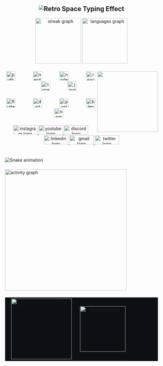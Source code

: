 <h2 align="center">
  <img src="https://readme-typing-svg.demolab.com?font=Press+Start+2P&size=30&duration=4000&pause=1000&color=4a9e8e&center=true&vCenter=true&width=900&height=140&lines=%3E%3E%3E+UMER+NOOR;%3E%3E%3E+SOFTWARE+ENGINEER;%3E%3E%3E+BREAKING+PROBLEMS;%3E%3E%3E+BEFORE+THEY+BREAK+ME;%F0%9F%A7%91%F0%9F%8F%BB%E2%80%8D%F0%9F%9A%80" alt="Retro Space Typing Effect" />
</h2>

<div align="center">

<!-- Streak Stats -->
<picture>
  <source srcset="https://streak-stats.demolab.com?user=UmerNoor-cmd&mode=daily&theme=default&hide_border=true&border_radius=10" media="(prefers-color-scheme: light)" />
  <source srcset="https://streak-stats.demolab.com?user=UmerNoor-cmd&mode=daily&theme=gotham&hide_border=true&border_radius=10" media="(prefers-color-scheme: dark)" />
  <img src="https://streak-stats.demolab.com?user=UmerNoor-cmd&mode=daily&theme=gotham&hide_border=true&border_radius=10" height="150" alt="streak graph" />
</picture>

<!-- Top Languages -->
<picture>
  <source srcset="https://github-readme-stats.vercel.app/api/top-langs?username=UmerNoor-cmd&locale=en&hide_title=true&layout=compact&card_width=320&langs_count=8&theme=default&hide_border=true" media="(prefers-color-scheme: light)" />
  <source srcset="https://github-readme-stats.vercel.app/api/top-langs?username=UmerNoor-cmd&locale=en&hide_title=true&layout=compact&card_width=320&langs_count=8&theme=gotham&hide_border=true" media="(prefers-color-scheme: dark)" />
  <img src="https://github-readme-stats.vercel.app/api/top-langs?username=UmerNoor-cmd&locale=en&hide_title=true&layout=compact&card_width=320&langs_count=8&theme=gotham&hide_border=true" height="150" alt="languages graph" />
</picture>

</div>

###

<img align="right" height="200" src="https://i.postimg.cc/x8xQ9pLK/image.png" />

###

<div align="center">
  <img src="https://cdn.jsdelivr.net/gh/devicons/devicon/icons/python/python-original.svg" height="30" alt="python logo" />
  <img width="50" />
  <img src="https://cdn.jsdelivr.net/gh/devicons/devicon/icons/nextjs/nextjs-original.svg" height="30" alt="nextjs logo" />
  <img width="50" />
  <img src="https://cdn.jsdelivr.net/gh/devicons/devicon/icons/nodejs/nodejs-original.svg" height="30" alt="nodejs logo" />
  <img width="50" />
  <img src="https://cdn.jsdelivr.net/gh/devicons/devicon/icons/react/react-original.svg" height="30" alt="react logo" />
  <img width="50" />
  <img src="https://cdn.jsdelivr.net/gh/devicons/devicon/icons/typescript/typescript-original.svg" height="30" alt="typescript logo" />
  <img width="50" />
  <img src="https://cdn.jsdelivr.net/gh/devicons/devicon/icons/javascript/javascript-original.svg" height="30" alt="javascript logo" />
</div>

###

<div align="center">
  <img src="https://cdn.jsdelivr.net/gh/devicons/devicon/icons/flutter/flutter-original.svg" height="30" alt="flutter logo" />
  <img width="50" />
  <img src="https://cdn.jsdelivr.net/gh/devicons/devicon/icons/dart/dart-original.svg" height="30" alt="dart logo" />
  <img width="50" />
  <img src="https://cdn.jsdelivr.net/gh/devicons/devicon/icons/postgresql/postgresql-original.svg" height="30" alt="postgresql logo" />
  <img width="50" />
  <img src="https://cdn.jsdelivr.net/gh/devicons/devicon/icons/blender/blender-original.svg" height="30" alt="blender logo" />
  <img width="50" />
  <img src="https://cdn.jsdelivr.net/gh/devicons/devicon/icons/npm/npm-original-wordmark.svg" height="30" alt="npm logo" />
</div>

###

<div align="center">
  <a href="https://www.instagram.com/umer1300" target="_blank">
    <img src="https://raw.githubusercontent.com/maurodesouza/profile-readme-generator/master/src/assets/icons/social/instagram/default.svg" width="80" height="30" alt="instagram logo" />
  </a>
  <a href="https://www.youtube.com/@XONDO" target="_blank">
    <img src="https://raw.githubusercontent.com/maurodesouza/profile-readme-generator/master/src/assets/icons/social/youtube/default.svg" width="80" height="30" alt="youtube logo" />
  </a>
  <a href="https://discord.com/users/395988209135386626" target="_blank">
    <img src="https://raw.githubusercontent.com/maurodesouza/profile-readme-generator/master/src/assets/icons/social/discord/default.svg" width="80" height="30" alt="discord logo" />
  </a>
  <a href="https://www.linkedin.com/in/umer-noor" target="_blank">
    <img src="https://raw.githubusercontent.com/maurodesouza/profile-readme-generator/master/src/assets/icons/social/linkedin/default.svg" width="80" height="30" alt="linkedin logo" />
  </a>
  <a href="mailto:umernoor6660@gmail.com" target="_blank">
    <img src="https://raw.githubusercontent.com/maurodesouza/profile-readme-generator/master/src/assets/icons/social/gmail/default.svg" width="80" height="30" alt="gmail logo" />
  </a>
  <a href="https://x.com/umer_1300" target="_blank">
    <img src="https://raw.githubusercontent.com/maurodesouza/profile-readme-generator/master/src/assets/icons/social/twitter/default.svg" width="80" height="30" alt="twitter logo" />
  </a>
</div>

###

<br clear="both">

<img src="https://raw.githubusercontent.com/UmerNoor-cmd/UmerNoor-cmd/output/snake.svg" alt="Snake animation" />

###

<!-- Activity Graph -->
<picture>
  <source srcset="https://github-readme-activity-graph.vercel.app/graph?username=UmerNoor-cmd&theme=github-light&area=true&hide_border=true&hide_title=false&radius=10000&bg_color=ffffff&color=000000&line=0066ff&point=333333&area_color=00d26a" media="(prefers-color-scheme: light)" />
  <source srcset="https://github-readme-activity-graph.vercel.app/graph?username=UmerNoor-cmd&theme=redical&area=true&hide_border=true&hide_title=false&radius=10000&bg_color=14272c&color=FCFCFC&line=00D4FF&point=6262BD&area_color=00FF6A" media="(prefers-color-scheme: dark)" />
  <img src="https://github-readme-activity-graph.vercel.app/graph?username=UmerNoor-cmd&theme=redical&area=true&hide_border=true&hide_title=false&radius=10000&bg_color=14272c&color=FCFCFC&line=00D4FF&point=6262BD&area_color=00FF6A" height="400" alt="activity graph" />
</picture>

###

<table align="center" border="1" cellspacing="0" cellpadding="0" bgcolor="#0c1014" bordercolor="#0c1014">
  <tr>
    <td align="center" valign="middle" width="220">
      <a href="https://spotify-github-profile.kittinanx.com/api/view.svg?uid=co0usvd1ek8bt90cs5vc1uiy6&redirect=true">
        <picture>
          <!-- Light mode -->
          <source srcset="https://spotify-github-profile.kittinanx.com/api/view.svg?uid=co0usvd1ek8bt90cs5vc1uiy6&cover_image=true&theme=apple&show_offline=false&background_color=121212&interchange=false&mode=light" media="(prefers-color-scheme: light)" />
          <!-- Dark mode -->
          <source srcset="https://spotify-github-profile.kittinanx.com/api/view.svg?uid=co0usvd1ek8bt90cs5vc1uiy6&cover_image=true&theme=apple&show_offline=false&background_color=121212&interchange=false&mode=dark" media="(prefers-color-scheme: dark)" />
          <!-- Fallback -->
          <img src="https://spotify-github-profile.kittinanx.com/api/view.svg?uid=co0usvd1ek8bt90cs5vc1uiy6&cover_image=true&theme=apple&show_offline=false&background_color=121212&interchange=false&mode=dark" alt="Spotify Now Playing" width="200" />
        </picture>
      </a>
    </td>
    <td align="center" valign="middle">
      <picture>
        <source srcset="https://github-profile-trophy.vercel.app?username=UmerNoor-cmd&theme=flat&column=4&row=1&margin-w=50&margin-h=8&no-bg=true&no-frame=true" media="(prefers-color-scheme: light)" />
        <source srcset="https://github-profile-trophy.vercel.app?username=UmerNoor-cmd&theme=discord&column=4&row=1&margin-w=50&margin-h=8&no-bg=true&no-frame=true" media="(prefers-color-scheme: dark)" />
        <img src="https://github-profile-trophy.vercel.app?username=UmerNoor-cmd&theme=discord&column=4&row=1&margin-w=50&margin-h=8&no-bg=true&no-frame=true" height="150" alt="trophy graph" />
      </picture>
    </td>
  </tr>
</table>
